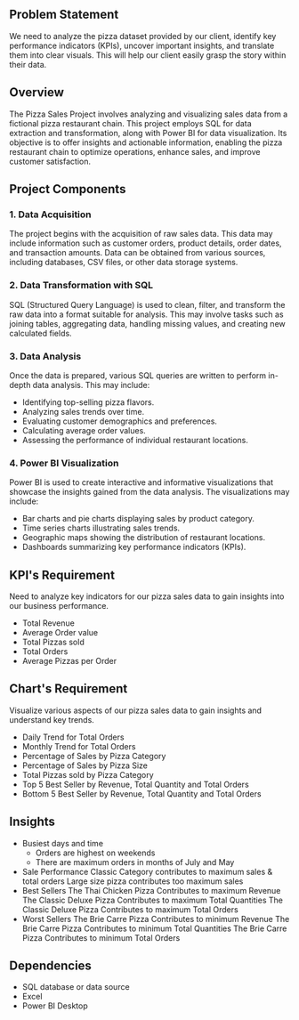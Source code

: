 ## Problem Statement

We need to analyze the pizza dataset provided by our client, identify key performance indicators (KPIs), uncover important insights, and translate them into clear visuals. This will help our client easily grasp the story within their data.

## Overview

The Pizza Sales Project involves analyzing and visualizing sales data from a fictional pizza restaurant chain. This project employs SQL for data extraction and transformation, along with Power BI for data visualization. Its objective is to offer insights and actionable information, enabling the pizza restaurant chain to optimize operations, enhance sales, and improve customer satisfaction.

## Project Components

### 1. Data Acquisition
The project begins with the acquisition of raw sales data. This data may include information such as customer orders, product details, order dates, and transaction amounts. Data can be obtained from various sources, including databases, CSV files, or other data storage systems.

### 2. Data Transformation with SQL
SQL (Structured Query Language) is used to clean, filter, and transform the raw data into a format suitable for analysis. This may involve tasks such as joining tables, aggregating data, handling missing values, and creating new calculated fields.

### 3. Data Analysis
Once the data is prepared, various SQL queries are written to perform in-depth data analysis. This may include:

- Identifying top-selling pizza flavors.
- Analyzing sales trends over time.
- Evaluating customer demographics and preferences.
- Calculating average order values.
- Assessing the performance of individual restaurant locations.

### 4. Power BI Visualization
Power BI is used to create interactive and informative visualizations that showcase the insights gained from the data analysis. The visualizations may include:

- Bar charts and pie charts displaying sales by product category.
- Time series charts illustrating sales trends.
- Geographic maps showing the distribution of restaurant locations.
- Dashboards summarizing key performance indicators (KPIs).

## KPI's Requirement
Need to analyze key indicators for our pizza sales data to gain insights into our business performance.

- Total Revenue
- Average Order value
- Total Pizzas sold
- Total Orders
- Average Pizzas per Order
  
## Chart's Requirement
Visualize various aspects of our pizza sales data to gain insights and understand key trends.

- Daily Trend for Total Orders
- Monthly Trend for Total Orders
- Percentage of Sales by Pizza Category
- Percentage of Sales by Pizza Size
- Total Pizzas sold by Pizza Category
- Top 5 Best Seller by Revenue, Total Quantity and Total Orders
- Bottom 5 Best Seller by Revenue, Total Quantity and Total Orders

## Insights
- Busiest days and time
  - Orders are highest on weekends
  - There are maximum orders in months of July and May
- Sale Performance
   Classic Category contributes to maximum sales & total orders
   Large size pizza contributes too maximum sales
- Best Sellers
   The Thai Chicken Pizza Contributes to maximum Revenue
   The Classic Deluxe Pizza Contributes to maximum Total Quantities
   The Classic Deluxe Pizza Contributes to maximum Total Orders
- Worst Sellers
   The Brie Carre Pizza Contributes to minimum Revenue
   The Brie Carre Pizza Contributes to minimum Total Quantities
   The Brie Carre Pizza Contributes to minimum Total Orders

## Dependencies
- SQL database or data source
- Excel
- Power BI Desktop
